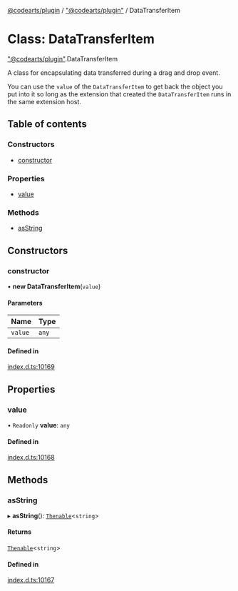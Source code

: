 [@codearts/plugin](../README.md) / ["@codearts/plugin"](../modules/_codearts_plugin_.md) / DataTransferItem

# Class: DataTransferItem

["@codearts/plugin"](../modules/_codearts_plugin_.md).DataTransferItem

A class for encapsulating data transferred during a drag and drop event.

You can use the `value` of the `DataTransferItem` to get back the object you put into it
so long as the extension that created the `DataTransferItem` runs in the same extension host.

## Table of contents

### Constructors

- [constructor](codearts_plugin_.DataTransferItem.md#constructor)

### Properties

- [value](codearts_plugin_.DataTransferItem.md#value)

### Methods

- [asString](codearts_plugin_.DataTransferItem.md#asstring)

## Constructors

### constructor

• **new DataTransferItem**(`value`)

#### Parameters

| Name | Type |
| :------ | :------ |
| `value` | `any` |

#### Defined in

[index.d.ts:10169](https://github.com/huaweicloud/cloudide-plugin-api/blob/a055dd0/index.d.ts#L10169)

## Properties

### value

• `Readonly` **value**: `any`

#### Defined in

[index.d.ts:10168](https://github.com/huaweicloud/cloudide-plugin-api/blob/a055dd0/index.d.ts#L10168)

## Methods

### asString

▸ **asString**(): [`Thenable`](../interfaces/Thenable.md)<`string`\>

#### Returns

[`Thenable`](../interfaces/Thenable.md)<`string`\>

#### Defined in

[index.d.ts:10167](https://github.com/huaweicloud/cloudide-plugin-api/blob/a055dd0/index.d.ts#L10167)

